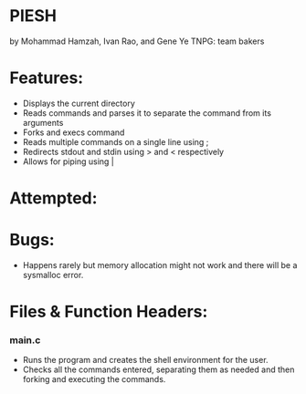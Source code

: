# PIESH
by Mohammad Hamzah, Ivan Rao, and Gene Ye 
TNPG: team bakers

# Features:
* Displays the current directory 
* Reads commands and parses it to separate the command from its arguments
* Forks and execs command
* Reads multiple commands on a single line using ;
* Redirects stdout and stdin using > and < respectively
* Allows for piping using |

# Attempted:

# Bugs:
* Happens rarely but memory allocation might not work and there will be a sysmalloc error.

# Files & Function Headers:

### main.c
  * Runs the program and creates the shell environment for the user. 
  * Checks all the commands entered, separating them as needed and then forking and executing the commands.

